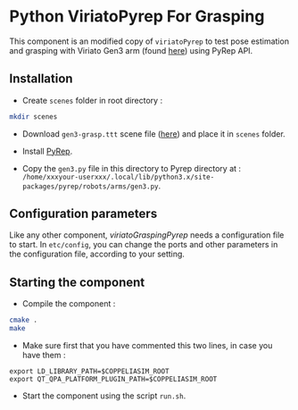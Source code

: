 # Python ViriatoPyrep For Grasping

This component is an modified copy of `viriatoPyrep` to test pose estimation and grasping with Viriato Gen3 arm (found [here](https://drive.google.com/file/d/1z7TZP6zbNzlrMwSWsogVPlnGv_FaBwRb/view?usp=sharing)) using PyRep API.

## Installation

-   Create `scenes` folder in root directory :
```bash
mkdir scenes
```

-   Download `gen3-grasp.ttt` scene file ([here](https://drive.google.com/file/d/1l5Me91K3dxAR4IpKySIRMKxOtKQmNAhH/view?usp=sharing)) and place it in `scenes` folder.

-   Install [PyRep](https://github.com/stepjam/PyRep).

-   Copy the `gen3.py` file in this directory to Pyrep directory at : `/home/xxxyour-userxxx/.local/lib/python3.x/site-packages/pyrep/robots/arms/gen3.py`.

## Configuration parameters

Like any other component, *viriatoGraspingPyrep* needs a configuration file to start. In `etc/config`, you can change the ports and other parameters in the configuration file, according to your setting.

## Starting the component

-   Compile the component :
```bash
cmake .
make
```

-   Make sure first that you have commented this two lines, in case you have them :
 ```
export LD_LIBRARY_PATH=$COPPELIASIM_ROOT
export QT_QPA_PLATFORM_PLUGIN_PATH=$COPPELIASIM_ROOT
```

-   Start the component using the script `run.sh`. 
